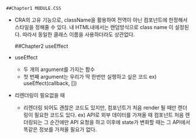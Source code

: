     ##Chapter1 MODULE.CSS
    
- CRA의 고유 기능으로, className을 활용하여
  전역이 아닌 컴포넌트에 한정해서 스타일을 정해줄 수 있다.
  내 HTML내에서는 랜덤방식으로 class name 이 설정된다.
  따라서 동일한 클래스 이름을 사용하더라도 상관없다.


    ##Chapter2 useEffect
  
- useEffect
  - 두 개의 argument를 가지는 함수
  - 첫 번째 argument는 우리가 딱 한번만 실행하고 싶은 코드
    ex) useEffect(callback, [])

- 리렌더링이 필요없을 때
  - 리렌더링 되어도 괜찮은 코드도 있지만,
    컴포넌트가 처음 render 될 때만 렌더링이 필요한 코드도 있다.
    ex) API로 외부 데이터를 가져올 때 컴포넌트 처음 렌더링되는 그 순간에만
      API 요청을 하고 이후에 state가 변화할 때는 그 API에서 똑같은 정보를
      가져올 필요가 없다.